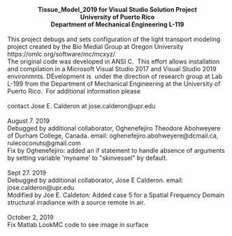 <div style="text-align: center;"><strong><span style="background-color: #ffffff;">Tissue_Model_2019 for Visual Studio Solution Project</span></strong></div>
<div style="text-align: center;"><strong><span style="background-color: #ffffff;">University of Puerto Rico</span></strong></div>
<div style="text-align: center;"><strong><span style="background-color: #ffffff;">Department of Mechanical Engineering L-119</span></strong></div>
<div><span style="background-color: #ffffff;">&nbsp;</span></div>
<div><span style="background-color: #ffffff;">This project debugs and sets configuration of the light transport modeling project created by the Bio Medial Group at Oregon University&nbsp; https://omlc.org/software/mc/mcxyz/</span></div>
<div><span style="background-color: #ffffff;">The original code was developed in ANSI C.&nbsp; This effort allows installation and compilation in a Microsoft Visual Studio 2017 and Visual Studio 2019 environmnts. DEvelopment is&nbsp; under the direction of research group at Lab L-199 from the Department of Mechanical Engineering at the University of Puerto Rico.&nbsp; For additional information please&nbsp;</span></div>
<div>&nbsp;</div>
<div><span style="background-color: #ffffff;">contact Jose E. Calderon at jose.calderon@upr.edu</span></div>
<div>&nbsp;</div>
<div><span style="background-color: #ffffff;">August 7. 2019</span><span style="background-color: #ffffff;"><br />Debugged by additional collaborator, Oghenefejiro Theodore Abohweyere of Durham College, Canada. email: oghenefejiro.abohweyere@dcmail.ca, rulecoconuts@gmail.com<br />Fix by Oghenefejiro: added an if statement to handle absence of arguments by setting variable 'myname' to "skinvessel" by default.</span></div>
<div>&nbsp;</div>
<div><span style="background-color: #ffffff;">Sept 27. 2019<br />Debugged by additional collaborator, Jose E Calderon. email: jose.calderon@upr.edu<br />Modified by Joe E. Caldeton: Added case 5 for a Spatial Frequency Domain structural irradiance with a source remote in air. </span></div>
<div>&nbsp;</div>
<div><span style="background-color: #ffffff;">October 2, 2019<br />Fix Matlab LookMC code to see image in surface</span></div>
